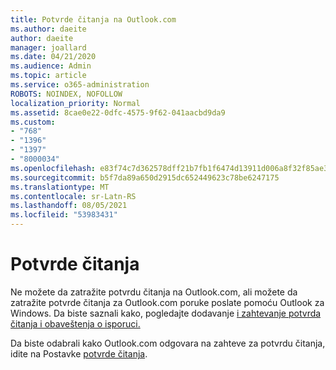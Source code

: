 ```yaml
---
title: Potvrde čitanja na Outlook.com
ms.author: daeite
author: daeite
manager: joallard
ms.date: 04/21/2020
ms.audience: Admin
ms.topic: article
ms.service: o365-administration
ROBOTS: NOINDEX, NOFOLLOW
localization_priority: Normal
ms.assetid: 8cae0e22-0dfc-4575-9f62-041aacbd9da9
ms.custom:
- "768"
- "1396"
- "1397"
- "8000034"
ms.openlocfilehash: e83f74c7d362578dff21b7fb1f6474d13911d006a8f32f85ae30bce73bf8fd52
ms.sourcegitcommit: b5f7da89a650d2915dc652449623c78be6247175
ms.translationtype: MT
ms.contentlocale: sr-Latn-RS
ms.lasthandoff: 08/05/2021
ms.locfileid: "53983431"
---
```

# <a name="read-receipts"></a>Potvrde čitanja

Ne možete da zatražite potvrdu čitanja na Outlook.com, ali možete da zatražite potvrde čitanja za Outlook.com poruke poslate pomoću Outlook za Windows. Da biste saznali kako, pogledajte dodavanje [i zahtevanje potvrda čitanja i obaveštenja o isporuci.](https://support.office.com/article/a34bf70a-4c2c-4461-b2a1-12e4a7a92141?wt.mc_id=Office_Outlook_com_Alchemy)
  
Da biste odabrali kako Outlook.com odgovara na zahteve za potvrdu čitanja, idite na Postavke [potvrde čitanja](https://outlook.live.com/mail/options/mail/handling/readReceipts).
